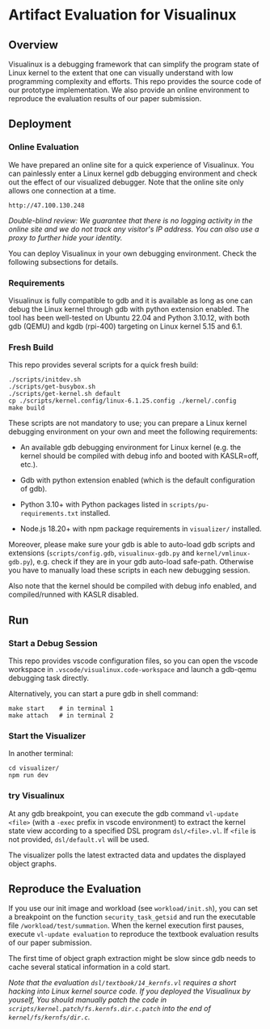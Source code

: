 # Artifact Evaluation for Visualinux

## Overview

Visualinux is a debugging framework that can simplify the program state of Linux kernel to the extent that one can visually understand with low programming complexity and efforts.
This repo provides the source code of our prototype implementation.
We also provide an online environment to reproduce the evaluation results of our paper submission.

## Deployment

### Online Evaluation

We have prepared an online site for a quick experience of Visualinux. You can painlessly enter a Linux kernel gdb debugging environment and check out the effect of our visualized debugger. Note that the online site only allows one connection at a time.

```
http://47.100.130.248
```

*Double-blind review: We guarantee that there is no logging activity in the online site and we do not track any visitor's IP address. You can also use a proxy to further hide your identity.*

You can deploy Visualinux in your own debugging environment. Check the following subsections for details.

### Requirements

Visualinux is fully compatible to gdb and it is available as long as one can debug the Linux kernel through gdb with python extension enabled.
The tool has been well-tested on Ubuntu 22.04 and Python 3.10.12, with both gdb (QEMU) and kgdb (rpi-400) targeting on Linux kernel 5.15 and 6.1.

### Fresh Build

This repo provides several scripts for a quick fresh build:

```
./scripts/initdev.sh
./scripts/get-busybox.sh
./scripts/get-kernel.sh default
cp ./scripts/kernel.config/linux-6.1.25.config ./kernel/.config
make build
```

These scripts are not mandatory to use; you can prepare a Linux kernel debugging environment on your own and meet the following requirements:

- An available gdb debugging environment for Linux kernel (e.g. the kernel should be compiled with debug info and booted with KASLR=off, etc.).

- Gdb with python extension enabled (which is the default configuration of gdb).

- Python 3.10+ with Python packages listed in `scripts/pu-requirements.txt` installed.

- Node.js 18.20+ with npm package requirements in `visualizer/` installed.

Moreover, please make sure your gdb is able to auto-load gdb scripts and extensions (`scripts/config.gdb`, `visualinux-gdb.py` and `kernel/vmlinux-gdb.py`), e.g. check if they are in your gdb auto-load safe-path. Otherwise you have to manually load these scripts in each new debugging session.

Also note that the kernel should be compiled with debug info enabled, and compiled/runned with KASLR disabled.

## Run

### Start a Debug Session

This repo provides vscode configuration files, so you can open the vscode workspace in `.vscode/visualinux.code-workspace` and launch a gdb-qemu debugging task directly.

Alternatively, you can start a pure gdb in shell command:

```
make start    # in terminal 1
make attach   # in terminal 2
```

### Start the Visualizer

In another terminal:

```
cd visualizer/
npm run dev
```

### try Visualinux

At any gdb breakpoint, you can execute the gdb command `vl-update <file>` (with a `-exec` prefix in vscode environment) to extract the kernel state view according to a specified DSL program `dsl/<file>.vl`. If `<file` is not provided, `dsl/default.vl` will be used.

The visualizer polls the latest extracted data and updates the displayed object graphs.

## Reproduce the Evaluation

If you use our init image and workload (see `workload/init.sh`), you can set a breakpoint on the function `security_task_getsid` and run the executable file `/workload/test/summation`.
When the kernel execution first pauses, execute `vl-update evaluation` to reproduce the textbook evaluation results of our paper submission.

The first time of object graph extraction might be slow since gdb needs to cache several statical information in a cold start.

*Note that the evaluation `dsl/textbook/14_kernfs.vl` requires a short hacking into Linux kernel source code. If you deployed the Visualinux by youself, You should manually patch the code in `scripts/kernel.patch/fs.kernfs.dir.c.patch` into the end of `kernel/fs/kernfs/dir.c`.*
